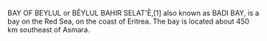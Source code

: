 BAY OF BEYLUL or BĒYLUL BAHIR SELAT'Ē,[1] also known as BADI BAY, is a bay on the Red Sea, on the coast of Eritrea. The bay is located about 450 km southeast of Asmara.
